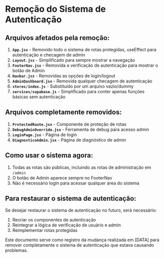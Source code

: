 # Remoção do Sistema de Autenticação

## Arquivos afetados pela remoção:

1. **`App.jsx`** - Removido todo o sistema de rotas protegidas, useEffect para autenticação e checagem de admin
2. **`Layout.jsx`** - Simplificado para sempre mostrar a navegação
3. **`FooterNav.jsx`** - Removida a verificação de autenticação para mostrar o botão de Admin
4. **`Navbar.jsx`** - Removidas as opções de login/logout
5. **`AdminDashboard.jsx`** - Removida qualquer checagem de autenticação
6. **`stores/index.js`** - Substituído por um arquivo vazio/dummy
7. **`services/supabase.js`** - Simplificado para conter apenas funções básicas sem autenticação

## Arquivos completamente removidos:

1. **`ProtectedRoute.jsx`** - Componente de proteção de rotas
2. **`DebugAdminOverride.jsx`** - Ferramenta de debug para acesso admin
3. **`LoginPage.jsx`** - Página de login
4. **`DiagnosticoAdmin.jsx`** - Página de diagnóstico de admin

## Como usar o sistema agora:

1. Todas as rotas são públicas, incluindo as rotas de administração em `/admin`
2. O botão de Admin aparece sempre no FooterNav
3. Não é necessário login para acessar qualquer área do sistema

## Para restaurar o sistema de autenticação:

Se desejar restaurar o sistema de autenticação no futuro, será necessário:

1. Recriar os componentes de autenticação
2. Reintegrar a lógica de verificação de usuário e admin
3. Reimplementar rotas protegidas

Este documento serve como registro da mudança realizada em [DATA] para remover completamente o sistema de autenticação que estava causando problemas.